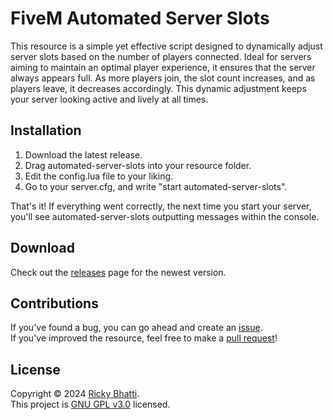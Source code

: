 # FiveM Automated Server Slots
This resource is a simple yet effective script designed to dynamically adjust server slots based on the number of players connected. Ideal for servers aiming to maintain an optimal player experience, it ensures that the server always appears full. As more players join, the slot count increases, and as players leave, it decreases accordingly. This dynamic adjustment keeps your server looking active and lively at all times.

## Installation
1. Download the latest release.
2. Drag automated-server-slots into your resource folder.
3. Edit the config.lua file to your liking.
4. Go to your server.cfg, and write "start automated-server-slots".

That's it! If everything went correctly, the next time you start your server, you'll see automated-server-slots outputting messages within the console.

## Download
Check out the [releases](https://github.com/RickyBhatti/FiveM-Automated-Server-Slots/releases) page for the newest version.  

## Contributions
If you've found a bug, you can go ahead and create an [issue](https://github.com/RickyBhatti/FiveM-Automated-Server-Slots/issues).  
If you've improved the resource, feel free to make a [pull request](https://github.com/RickyBhatti/FiveM-Automated-Server-Slots/pulls)!  

## License
Copyright © 2024 [Ricky Bhatti](https://github.com/RickyBhatti).  
This project is [GNU GPL v3.0](https://github.com/RickyBhatti/FiveM-Automated-Server-Slots/blob/main/LICENSE) licensed.